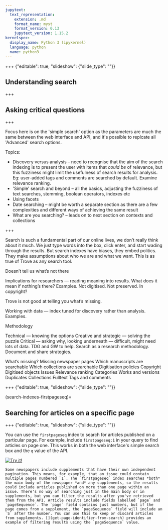 ```yaml
---
jupytext:
  text_representation:
    extension: .md
    format_name: myst
    format_version: 0.13
    jupytext_version: 1.15.2
kernelspec:
  display_name: Python 3 (ipykernel)
  language: python
  name: python3
---
```


+++ {"editable": true, "slideshow": {"slide_type": ""}}

## Understanding search


+++

## Asking critical questions

+++

Focus here is on the 'simple search' option as the parameters are much the same between the web interface and API, and it's possible to replcate all 'Advanced' search options.

Topics:

- Discovery versus analysis – need to recognise that the aim of the search indexing is to present the user with items that *could be* of relevance, but this fuzziness might limit the usefulness of search results for analysis. Eg: user-added tags and comments are searched by default. Examine relevance ranking.
- 'Simple' search and beyond – all the basics, adjusting the fuzziness of text searches, stemming, boolean operators, indexes etc
- Using facets
- Date searching – might be worth a separate section as there are a few complexities and different ways of achieving the same result
- What are you searching? – leads on to next section on contexts and collections

+++

Search is such a fundamental part of our online lives, we don’t really think about it much. We just type words into the box, click enter, and start wading through the results. But search indexes have biases, they embed politics. They make assumptions about who we are and what we want. This is as true of Trove as any search tool.

Doesn’t tell us what’s not there

Implications for researchers — reading meaning into results. What does it mean if nothing’s there? Examples. Not digitised. Not preserved. In copyright?

Trove is not good at telling you what’s missing.

Working with data — index tuned for discovery rather than analysis. Examples.

Methodology

Technical — knowing the options
Creative and strategic — solving the puzzle
Critical — asking why, looking underneath — difficult, might need lots of data. TDG and GW to help.
Search as a research methodology. Document and share strategies.

What’s missing?
Missing newspaper pages
Which manuscripts are searchable
Which collections are searchable
Digitisation policies
Copyright
Digitised objects
Issues
Relevance ranking
Categories
Works and versions
Duplicates
Collections
Fulltext
Tags and comments

+++ {"editable": true, "slideshow": {"slide_type": ""}}

(search-indexes-firstpageseq)=
## Searching for articles on a specific page

+++ {"editable": true, "slideshow": {"slide_type": ""}}

You can use the `firstpageseq` index to search for articles published on a particular page. For example, include `firstpageseq:1` in your query to find articles on page one. This works in both the web interface's simple search box and the `q` value of the API.

[![Try it!](https://troveconsole.herokuapp.com/static/img/try-trove-api-console.svg)](https://troveconsole.herokuapp.com/v3/?url=https%3A//api.trove.nla.gov.au/v3/result%3Fq%3Dfirstpageseq%3A1%26category%3Dnewspaper%26encoding%3Djson&comment=)

```{warning}
Some newspapers include supplements that have their own independent pagination. This means, for example, that an issue could contain multiple pages numbered `1`. The `firstpageseq` index searches *both* the main body of the newspaper *and* any supplements, so the results could include articles published on more than one page within an issue. There's no way of searching just in the main body or in supplements, but you can filter the results after you've retrieved them from the API. Article results include fields labelled `page` and `pageSequence`. The `page` field contains just numbers, but if the page comes from a supplement, the `pageSequence` field will include an `S` after the number. You can use this to keep or discard articles from supplements. [](get-page-identifier-from-search) provides an example of filtering results using the `pageSequence` value.
```
